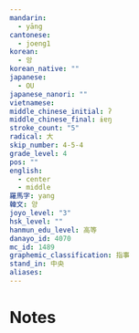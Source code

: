 ```yaml
---
mandarin:
  - yāng
cantonese:
  - joeng1
korean:
  - 앙
korean_native: ""
japanese:
  - OU
japanese_nanori: ""
vietnamese:
middle_chinese_initial: ʔ
middle_chinese_final: ɨɐŋ
stroke_count: "5"
radical: 大
skip_number: 4-5-4
grade_level: 4
pos: ""
english:
  - center
  - middle
羅馬字: yang
韓文: 양
joyo_level: "3"
hsk_level: ""
hanmun_edu_level: 高等
danayo_id: 4070
mc_id: 1489
graphemic_classification: 指事
stand_in: 中央
aliases:
---
```


# Notes
